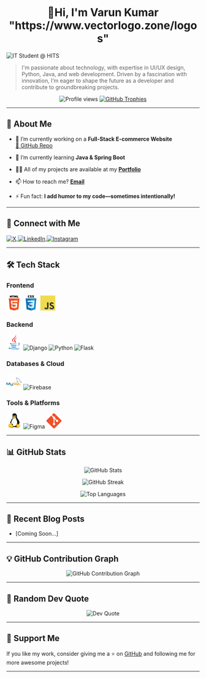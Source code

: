 <h1 align="center">👋Hi, I'm Varun Kumar "https://www.vectorlogo.zone/logos" </h1>

![IT Student @ HITS](https://img.shields.io/badge/IT_Student-HITS-red?style=for-the-badge&logo=github&logoColor=white)

<!-- Add a Custom Banner (Optional) 
<p align="center">
  <img src="https://my-banner-url.com/banner.png" alt="Custom Banner" />
</p>
-->
> I'm passionate about technology, with expertise in UI/UX design, Python, Java, and web development. Driven by a fascination with innovation, I’m eager to shape the future as a developer and contribute to groundbreaking projects.
<p align="center">
  <img src="https://komarev.com/ghpvc/?username=Varun-Kumar-R13&label=Profile%20views&color=0e75b6&style=flat" alt="Profile views" />
  <a href="https://github.com/ryo-ma/github-profile-trophy">
    <img src="https://github-profile-trophy.vercel.app/?username=Varun-Kumar-R13&margin-w=15" alt="GitHub Trophies" />
  </a>
</p>

---

## 🚀 About Me

- 🔭 I’m currently working on a **Full-Stack E-commerce Website**  
  [🔗 GitHub Repo](https://github.com/Varun-Kumar-R13/Full-Stack-Ecommerce-Website)

- 🌱 I’m currently learning **Java & Spring Boot**  

- 👨‍💻 All of my projects are available at my **[Portfolio](https://varun-kumar.vercel.app/)**  

- 📫 How to reach me? **[Email](mailto:varunkumar1329@gmail.com)**

- ⚡ Fun fact: **I add humor to my code—sometimes intentionally!**  

---

## 🔗 Connect with Me

<p align="left">
<a href="https://x.com/Varun_kumar1329" target="blank">
  <img align="center" src="https://raw.githubusercontent.com/rahuldkjain/github-profile-readme-generator/master/src/images/icons/Social/twitter.svg" alt="X" height="30" width="40" />
</a>
<a href="https://www.linkedin.com/in/varun-kumar13/" target="blank">
  <img align="center" src="https://raw.githubusercontent.com/rahuldkjain/github-profile-readme-generator/master/src/images/icons/Social/linked-in-alt.svg" alt="LinkedIn" height="30" width="40" />
</a>
<a href="https://www.instagram.com/varun_official_13/" target="blank">
  <img align="center" src="https://raw.githubusercontent.com/rahuldkjain/github-profile-readme-generator/master/src/images/icons/Social/instagram.svg" alt="Instagram" height="30" width="40" />
</a>
</p>

---

## 🛠️ Tech Stack

### **Frontend**
<p align="left">
  <img src="https://raw.githubusercontent.com/devicons/devicon/master/icons/html5/html5-original-wordmark.svg" alt="HTML5" width="40" height="40"/>
  <img src="https://raw.githubusercontent.com/devicons/devicon/master/icons/css3/css3-original-wordmark.svg" alt="CSS3" width="40" height="40"/>
  <img src="https://raw.githubusercontent.com/devicons/devicon/master/icons/javascript/javascript-original.svg" alt="JavaScript" width="40" height="40"/>
</p>

### **Backend**
<p align="left">
  <img src="https://raw.githubusercontent.com/devicons/devicon/master/icons/java/java-original.svg" alt="Java" width="40" height="40"/>
  <img src="https://cdn.worldvectorlogo.com/logos/django.svg" alt="Django" width="40" height="40"/>
  <img src="https://www.vectorlogo.zone/logos/python/python-icon.svg" alt="Python" width="40" height="40"/>
  <img src="https://www.vectorlogo.zone/logos/palletsprojects_flask/palletsprojects_flask-ar21~v2.svg" alt="Flask" width="40" height="40"/>
</p>

### **Databases & Cloud**
<p align="left">
  <img src="https://raw.githubusercontent.com/devicons/devicon/master/icons/mysql/mysql-original-wordmark.svg" alt="MySQL" width="40" height="40"/>
  <img src="https://www.vectorlogo.zone/logos/firebase/firebase-icon.svg" alt="Firebase" width="40" height="40"/>
</p>

### **Tools & Platforms**
<p align="left">
  <img src="https://raw.githubusercontent.com/devicons/devicon/master/icons/linux/linux-original.svg" alt="Linux" width="40" height="40"/>
  <img src="https://www.vectorlogo.zone/logos/figma/figma-icon.svg" alt="Figma" width="40" height="40"/>
  <img src="https://raw.githubusercontent.com/devicons/devicon/master/icons/git/git-original.svg" alt="Git" width="40" height="40"/>
</p>

---

## 📊 GitHub Stats

<p align="center">
  <img src="https://github-readme-stats.vercel.app/api?username=Varun-Kumar-R13&show_icons=true&theme=dark&count_private=true&hide=issues" alt="GitHub Stats" />
</p>

<p align="center">
  <img src="https://github-readme-streak-stats-eight.vercel.app/?user=Varun-Kumar-R13&theme=dark" alt="GitHub Streak" />
</p>

<p align="center">
  <img src="https://github-readme-stats.vercel.app/api/top-langs?username=Varun-Kumar-R13&layout=compact&theme=dark" alt="Top Languages" />
</p>

---

## 📝 Recent Blog Posts

<!-- BLOG-POST-LIST:START -->
- [Coming Soon...]
<!-- BLOG-POST-LIST:END -->

---

## 💡 GitHub Contribution Graph

<p align="center">
  <img src="https://github-readme-activity-graph.vercel.app/graph?username=Varun-Kumar-R13&theme=react-dark" alt="GitHub Contribution Graph" />
</p>

---

## 🎯 Random Dev Quote

<p align="center">
  <img src="https://quotes-github-readme.vercel.app/api?type=horizontal&theme=dark" alt="Dev Quote" />
</p>

---

## 🚀 Support Me

If you like my work, consider giving me a ⭐ on [GitHub](https://github.com/Varun-Kumar-R13) and following me for more awesome projects!

---

